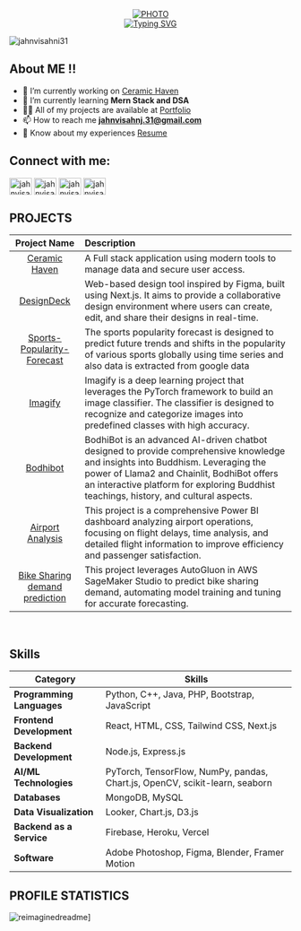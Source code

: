 <div align="center">
  <a href="">
    <img src="https://media.giphy.com/media/L1R1tvI9svkIWwpVYr/giphy.gif" alt="PHOTO" />
  </a>
  <br/>
   <a href="https://git.io/typing-svg"><img src="https://readme-typing-svg.herokuapp.com?font=Edu+Australia+VIC+WA+NT+Hand&weight=30&duration=6000&pause=1000&color=02F769&background=15151500&vCenter=true&height=23&lines=Welcome+to+Jahnvi+Sahni's+github;+I+am+a+aspiring+frontend+developer+;and+also+a+ML+Enthusiast" alt="Typing SVG" /></a>
</div>

<p align="left"> <img src="https://komarev.com/ghpvc/?username=jahnvisahni31&label=Profile%20views&color=0e75b6&style=flat" alt="jahnvisahni31" /> </p>

## About ME !!

- 🔭 I’m currently working on [Ceramic Haven](https://github.com/jahnvisahni31/CeramicHaven)
- 🌱 I’m currently learning **Mern Stack and DSA**
- 👨‍💻 All of my projects are available at [Portfolio](https://jahnvisahni.vercel.app/)
- 📫 How to reach me **jahnvisahnj.31@gmail.com**
- 📄 Know about my experiences [Resume](https://drive.google.com/file/d/1F9E-KVbFgSP7d3T8eNBSt_DGKthUleIk/view?usp=sharing)

## Connect with me:

<p align="left">
<a href="https://linkedin.com/in/jahnvisahni31" target="blank"><img align="center" src="https://raw.githubusercontent.com/rahuldkjain/github-profile-readme-generator/master/src/images/icons/Social/linked-in-alt.svg" alt="jahnvisahni31" height="30" width="40" /></a>
<a href="https://kaggle.com/jahnvisahni" target="blank"><img align="center" src="https://raw.githubusercontent.com/rahuldkjain/github-profile-readme-generator/master/src/images/icons/Social/kaggle.svg" alt="jahnvisahni" height="30" width="40" /></a>
<a href="https://www.leetcode.com/jahnvisahni98" target="blank"><img align="center" src="https://raw.githubusercontent.com/rahuldkjain/github-profile-readme-generator/master/src/images/icons/Social/leet-code.svg" alt="jahnvisahni98" height="30" width="40" /></a>
<a href="https://auth.geeksforgeeks.org/user/jahnvisahni98" target="blank"><img align="center" src="https://raw.githubusercontent.com/rahuldkjain/github-profile-readme-generator/master/src/images/icons/Social/geeks-for-geeks.svg" alt="jahnvisahni98" height="30" width="40" /></a>
</p>

## PROJECTS

| Project Name      | Description | 
| :---:        |    :----   |  
| [Ceramic Haven](https://github.com/jahnvisahni31/CeramicHaven) |A Full stack application using modern tools to manage data and secure user access. |
| [DesignDeck](https://github.com/jahnvisahni31/DesignDeck) |Web-based design tool inspired by Figma, built using Next.js. It aims to provide a collaborative design environment where users can create, edit, and share their designs in real-time. |
| [Sports-Popularity-Forecast](https://github.com/jahnvisahni31/Sports-Popularity-Forecast)   |The sports popularity forecast is designed to predict future trends and shifts in the popularity of various sports globally using time series and also data is extracted from google data | 
| [Imagify ](https://github.com/jahnvisahni31/Imagify) |Imagify is a deep learning project that leverages the PyTorch framework to build an image classifier. The classifier is designed to recognize and categorize images into predefined classes with high accuracy. |
| [Bodhibot ](https://github.com/jahnvisahni31/BodhiBot) |BodhiBot is an advanced AI-driven chatbot designed to provide comprehensive knowledge and insights into Buddhism. Leveraging the power of Llama2 and Chainlit, BodhiBot offers an interactive platform for exploring Buddhist teachings, history, and cultural aspects. |
| [Airport Analysis ](https://github.com/jahnvisahni31/Airport_analysis) |This project is a comprehensive Power BI dashboard analyzing airport operations, focusing on flight delays, time analysis, and detailed flight information to improve efficiency and passenger satisfaction. |
| [Bike Sharing demand prediction](https://github.com/jahnvisahni31/predict_bike_sharing_with_autogluon) |This project leverages AutoGluon in AWS SageMaker Studio to predict bike sharing demand, automating model training and tuning for accurate forecasting. |

<br>

## Skills

| Category                     | Skills                                           |
|------------------------------|--------------------------------------------------|
| **Programming Languages**    | Python, C++, Java, PHP, Bootstrap, JavaScript    |
| **Frontend Development**     | React, HTML, CSS, Tailwind CSS, Next.js          |
| **Backend Development**      | Node.js, Express.js                             |
| **AI/ML Technologies**       | PyTorch, TensorFlow, NumPy, pandas, Chart.js, OpenCV, scikit-learn, seaborn |
| **Databases**                | MongoDB, MySQL                                  |
| **Data Visualization**       | Looker, Chart.js, D3.js                         |
| **Backend as a Service**     | Firebase, Heroku, Vercel                        |
| **Software**                 | Adobe Photoshop, Figma, Blender, Framer Motion  |

## PROFILE STATISTICS

<img src="https://myreadme.vercel.app/api/embed/jahnvisahni31?panels=userstatistics,toprepositories,toplanguages,commitgraph" alt="reimaginedreadme" />]
